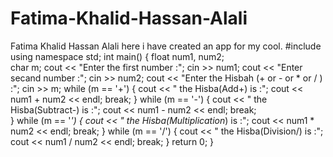 # Fatima-Khalid-Hassan-Alali
Fatima Khalid Hassan Alali
here i have created an app for my cool.
#include <iostream>
using namespace std;
int main()
{
    float num1, num2;   
    char m;
    cout << "Enter the first number :";
    cin >> num1;
    cout << "Enter secand number :";
    cin >> num2;
    cout << "Enter the Hisbah  (+ or - or *  or /  ) :";
    cin >> m;
    while (m == '+')
    {
        cout << " the Hisba(Add+) is :";
        cout << num1 + num2 << endl;
        break; 
    }
    while (m == '-') 
    {
        cout << " the Hisba(Subtract-) is :";
        cout << num1 - num2 << endl;
        break;   
    }
    while (m == '*') 
    {
        cout << " the Hisba(Multiplication*) is :";
        cout << num1 * num2 << endl;
        break; 
    }
    while (m == '/') 
    {
        cout << " the Hisba(Division/) is :";
        cout << num1 / num2 << endl;
        break; 
    }
    return 0;
}
